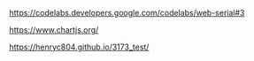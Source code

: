 https://codelabs.developers.google.com/codelabs/web-serial#3

https://www.chartjs.org/

https://henryc804.github.io/3173_test/